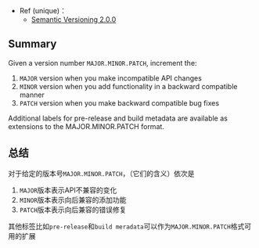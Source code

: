 + Ref (unique)：
	+ [Semantic Versioning 2.0.0](https://semver.org/)

## Summary

Given a version number `MAJOR.MINOR.PATCH`, increment the:
1. `MAJOR` version when you make incompatible API changes
2. `MINOR` version when you add functionality in a backward compatible manner
3. `PATCH` version when you make backward compatible bug fixes

Additional labels for pre-release and build metadata are available as extensions to the MAJOR.MINOR.PATCH format.

## 总结

对于给定的版本号`MAJOR.MINOR.PATCH`，（它们的含义）依次是
1. `MAJOR`版本表示API不兼容的变化
2. `MINOR`版本表示向后兼容的添加功能
3. `PATCH`版本表示向后兼容的错误修复

其他标签比如`pre-release`和`build meradata`可以作为`MAJOR.MINOR.PATCH`格式可用的扩展
